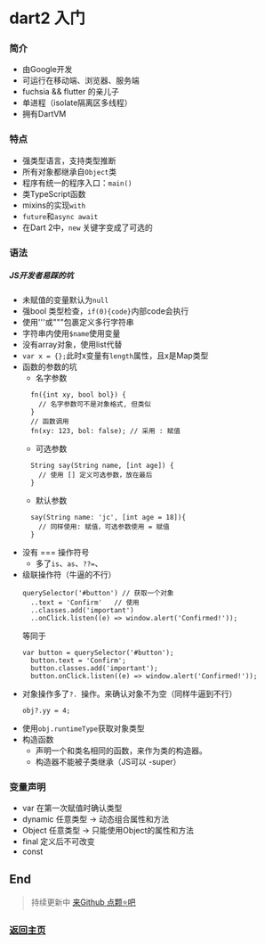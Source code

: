 # dart2 入门

### 简介
* 由Google开发
* 可运行在移动端、浏览器、服务端
* fuchsia && flutter 的亲儿子
* 单进程（isolate隔离区多线程）
* 拥有DartVM

### 特点
* 强类型语言，支持类型推断
* 所有对象都继承自`Object`类
* 程序有统一的程序入口：`main()`
* 类TypeScript函数
* mixins的实现`with`
* `future`和`async await`
* 在Dart 2中，`new` 关键字变成了可选的

### 语法
##### JS开发者易踩的坑
* 未赋值的变量默认为`null`
* 强bool 类型检查，`if(0){code}`内部code会执行
* 使用'''或"""包裹定义多行字符串
* 字符串内使用`$name`使用变量
* 没有array对象，使用list代替
* `var x = {};`此时x变量有`length`属性，且x是Map类型
* 函数的参数的坑
  * 名字参数
  ```
    fn({int xy, bool bol}) {
      // 名字参数可不是对象格式, 但类似
    }
    // 函数调用
    fn(xy: 123, bol: false); // 采用 : 赋值
  ```
  * 可选参数
  ```
    String say(String name, [int age]) {
      // 使用 [] 定义可选参数，放在最后
    }
  ```
  * 默认参数
  ```
    say(String name: 'jc', [int age = 18]){
      // 同样使用: 赋值，可选参数使用 = 赋值
    }
  ```
* 没有 === 操作符号
  * 多了`is`、`as`、`??=`、
* 级联操作符（牛逼的不行）
  ```
  querySelector('#button') // 获取一个对象
    ..text = 'Confirm'   // 使用
    ..classes.add('important')
    ..onClick.listen((e) => window.alert('Confirmed!'));
  ```
  等同于
  ```
  var button = querySelector('#button');
    button.text = 'Confirm';
    button.classes.add('important');
    button.onClick.listen((e) => window.alert('Confirmed!'));
  ```
* 对象操作多了`?. `操作。来确认对象不为空（同样牛逼到不行）
  ```
  obj?.yy = 4;
  ```
* 使用`obj.runtimeType`获取对象类型
* 构造函数
  * 声明一个和类名相同的函数，来作为类的构造器。
  * 构造器不能被子类继承（JS可以 -super）

### 变量声明
  * var 在第一次赋值时确认类型
  * dynamic 任意类型 -> 动态组合属性和方法
  * Object 任意类型 -> 只能使用Object的属性和方法
  * final 定义后不可改变
  * const
  

## End

> 持续更新中 [来Github 点颗⭐吧](https://github.com/zhongmeizhi/Interview-Knowledge-FED)

### [返回主页](/README.md)